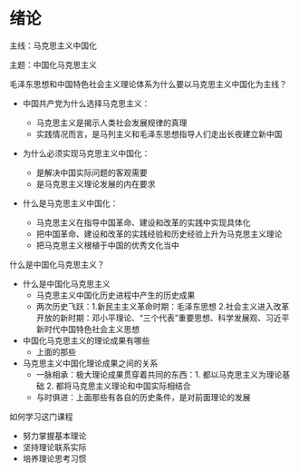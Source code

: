 # 绪论

主线：马克思主义中国化

主题：中国化马克思主义

毛泽东思想和中国特色社会主义理论体系为什么要以马克思主义中国化为主线？

* 中国共产党为什么选择马克思主义：
  * 马克思主义是揭示人类社会发展规律的真理
  * 实践情况而言，是马列主义和毛泽东思想指导人们走出长夜建立新中国

* 为什么必须实现马克思主义中国化：
  * 是解决中国实际问题的客观需要
  * 是马克思主义理论发展的内在要求
* 什么是马克思主义中国化：
  * 马克思主义在指导中国革命、建设和改革的实践中实现具体化
  * 把中国革命、建设和改革的实践经验和历史经验上升为马克思主义理论
  * 把马克思主义根植于中国的优秀文化当中





什么是中国化马克思主义？



* 什么是中国化马克思主义
  * 马克思主义中国化历史进程中产生的历史成果
  * 两次历史飞跃：1.新民主主义革命时期：毛泽东思想 2.社会主义进入改革开放的新时期：邓小平理论、“三个代表”重要思想、科学发展观、习近平新时代中国特色社会主义思想
* 中国化马克思主义的理论成果有哪些
  * 上面的那些
* 马克思主义中国化理论成果之间的关系
  * 一脉相承：极大理论成果贯穿着共同的东西：1. 都以马克思主义为理论基础 2. 都将马克思主义理论和中国实际相结合
  * 与时俱进：上面那些有各自的历史条件，是对前面理论的发展



如何学习这门课程

* 努力掌握基本理论
* 坚持理论联系实际
* 培养理论思考习惯

